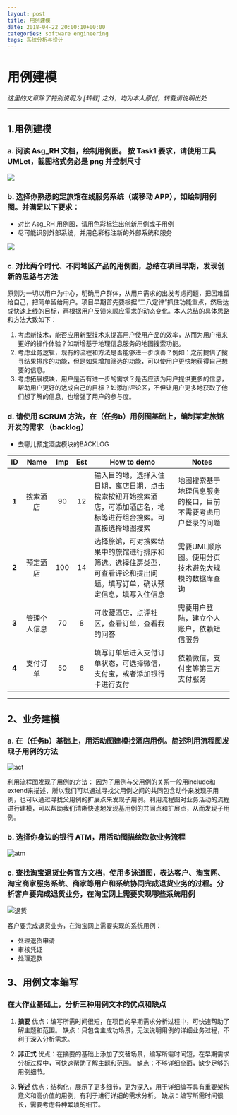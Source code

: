 ```yaml
---
layout: post
title: 用例建模
date: 2018-04-22 20:00:10+00:00
categories: software engineering
tags: 系统分析与设计
---
```


# 用例建模

*这里的文章除了特别说明为 [转载] 之外，均为本人原创，转载请说明出处*

----------

## 1.用例建模
### a. 阅读 Asg_RH 文档，绘制用例图。 按 Task1 要求，请使用工具 UMLet，截图格式务必是 png 并控制尺寸
![](https://github.com/Dxiaocai666/test/raw/master/task1.png)

### b. 选择你熟悉的定旅馆在线服务系统（或移动 APP），如绘制用例图。并满足以下要求：
- 对比 Asg_RH 用例图，请用色彩标注出创新用例或子用例
- 尽可能识别外部系统，并用色彩标注新的外部系统和服务

![](https://github.com/Dxiaocai666/test/raw/master/Qunar.png)

### c. 对比两个时代、不同地区产品的用例图，总结在项目早期，发现创新的思路与方法
原则为一切以用户为中心，明确用户群体，从用户需求的出发考虑问题，把困难留给自己，把简单留给用户。项目早期首先要根据“二八定律”抓住功能重点，然后达成快速上线的目标，再根据用户反馈来顺应需求的动态变化。本人总结的具体思路和方法大致如下：
1. 考虑新技术，能否应用新型技术来提高用户使用产品的效率，从而为用户带来更好的操作体验？如新增基于地理信息服务的地图搜索功能。
2. 考虑业务逻辑，现有的流程和方法是否能够进一步改善？例如：之前提供了搜寻结果排序的功能，但是如果增加筛选的功能，可以使用户更快地获得自己想要的信息。
3. 考虑拓展模块，用户是否有进一步的需求？是否应该为用户提供更多的信息，帮助用户更好的达成自己的目标？如添加评论区，不但让用户更多地获取了他们想了解的信息，也增强了用户的参与度。

### d. 请使用 SCRUM 方法，在（任务b）用例图基础上，编制某定旅馆开发的需求 （backlog）

- 去哪儿预定酒店模块的BACKLOG

| ID | Name | Imp | Est | How to demo | Notes |
| :--: | :--: | :--: | :--: | ----------- | ------------ |
| **1** | 搜索酒店 | 90 | 12 | 输入目的地，选择入住日期，离店日期，点击搜索按钮开始搜索酒店，可添加酒店名，地标等进行组合搜索。可直接选择地图搜索 | 地图搜索基于地理信息服务的接口，目前不需要考虑用户登录的问题 |
| **2** | 预定酒店 | 100 | 14 | 选择旅馆，可对搜索结果中的旅馆进行排序和筛选。选择住房类型，可查看评论和提出问题。填写订单，确认预定信息，填写入住信息 | 需要UML顺序图。使用分页技术避免大规模的数据库查询 |
| **3** | 管理个人信息 | 70 | 8 | 可收藏酒店，点评社区，查看订单，查看我的问答 | 需要用户登陆，建立个人账户，依赖短信服务 |
| **4** | 支付订单 | 50 | 6 | 填写订单后进入支付订单状态，可选择微信，支付宝，或者添加银行卡进行支付 | 依赖微信，支付宝等第三方支付服务 |


----------

## 2、业务建模

### a. 在（任务b）基础上，用活动图建模找酒店用例。简述利用流程图发现子用例的方法
![act](https://github.com/Dxiaocai666/test/raw/master/Qunar-act.png)

利用流程图发现子用例的方法：
因为子用例与父用例的关系一般用include和extend来描述，所以我们可以通过寻找父用例之间的共同包含动作来发现子用例，也可以通过寻找父用例的扩展点来发现子用例。利用流程图对业务活动的流程进行建模，可以帮助我们清晰快速地发现基用例的共同点和扩展点，从而发现子用例。

### b. 选择你身边的银行 ATM，用活动图描绘取款业务流程
![atm](https://github.com/Dxiaocai666/test/raw/master/ATM.png)

### c. 查找淘宝退货业务官方文档，使用多泳道图，表达客户、淘宝网、淘宝商家服务系统、商家等用户和系统协同完成退货业务的过程。分析客户要完成退货业务，在淘宝网上需要实现哪些系统用例
![退货](https://github.com/Dxiaocai666/test/raw/master/Taobao.png)

客户要完成退货业务，在淘宝网上需要实现的系统用例：

 - 处理退货申请
 - 审核凭证
 - 处理退款

## 3、用例文本编写

### 在大作业基础上，分析三种用例文本的优点和缺点
1. **摘要**
优点：编写所需时间很短，在项目的早期需求分析过程中，可快速帮助了解主题和范围。
缺点：只包含主成功场景，无法说明用例的详细业务过程，不利于深入分析需求。

2. **非正式**
优点：在摘要的基础上添加了交替场景，编写所需时间短，在早期需求分析过程中，可快速帮助了解主题和范围。
缺点：不够详细全面，缺少足够的用例细节。

3. **详述**
优点：结构化，展示了更多细节，更为深入，用于详细编写具有重要架构意义和高价值的用例，有利于进行详细的需求分析。
缺点：编写所需时间很长，需要考虑各种繁琐的细节。
